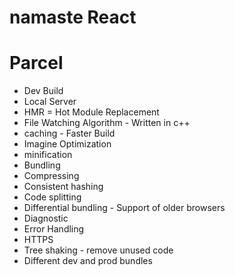 # namaste React 

# Parcel
- Dev Build
- Local  Server
- HMR = Hot Module Replacement
- File Watching Algorithm - Written in c++
- caching - Faster Build
- Imagine Optimization
- minification
- Bundling
- Compressing
- Consistent hashing 
- Code splitting
- Differential bundling - Support of older browsers
- Diagnostic
- Error Handling
- HTTPS
- Tree shaking -  remove unused code
- Different dev and prod bundles